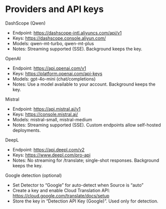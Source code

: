 # Providers and API keys

DashScope (Qwen)
- Endpoint: https://dashscope-intl.aliyuncs.com/api/v1
- Keys: https://dashscope.console.aliyun.com/
- Models: qwen-mt-turbo, qwen-mt-plus
- Notes: Streaming supported (SSE). Background keeps the key.

OpenAI
- Endpoint: https://api.openai.com/v1
- Keys: https://platform.openai.com/api-keys
- Models: gpt-4o-mini (chat/completions)
- Notes: Use a model available to your account. Background keeps the key.

Mistral
- Endpoint: https://api.mistral.ai/v1
- Keys: https://console.mistral.ai/
- Models: mistral-small, mistral-medium
- Notes: Streaming supported (SSE). Custom endpoints allow self-hosted deployments.

DeepL
- Endpoint: https://api.deepl.com/v2
- Keys: https://www.deepl.com/pro-api
- Notes: No streaming for /translate; single-shot responses. Background keeps the key.

Google detection (optional)
- Set Detector to “Google” for auto-detect when Source is “auto”
- Create a key and enable Cloud Translation API: https://cloud.google.com/translate/docs/setup
- Store the key in “Detection API Key (Google)”. Used only for detection.
